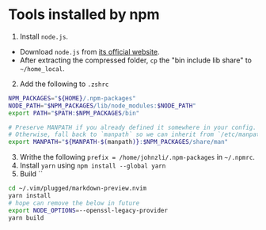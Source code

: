 # Tools installed by npm
1. Install `node.js`.
- Download `node.js` from [its official website](https://nodejs.org/en/).
- After extracting the compressed folder, `cp` the "bin  include  lib  share"
to `~/home_local`.

2. Add the following to `.zshrc`
```bash
NPM_PACKAGES="${HOME}/.npm-packages"
NODE_PATH="$NPM_PACKAGES/lib/node_modules:$NODE_PATH"
export PATH="$PATH:$NPM_PACKAGES/bin"

# Preserve MANPATH if you already defined it somewhere in your config.
# Otherwise, fall back to `manpath` so we can inherit from `/etc/manpath`.
export MANPATH="${MANPATH-$(manpath)}:$NPM_PACKAGES/share/man"
```
3. Writhe the following `prefix = /home/johnzli/.npm-packages` in `~/.npmrc`.
4. Install `yarn` using `npm install --global yarn`
5. Build ``
```bash
cd ~/.vim/plugged/markdown-preview.nvim
yarn install
# hope can remove the below in future
export NODE_OPTIONS=--openssl-legacy-provider
yarn build
```
